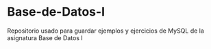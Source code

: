 # Base-de-Datos-I
Repositorio usado para guardar ejemplos y ejercicios de MySQL de la asignatura Base de Datos I
